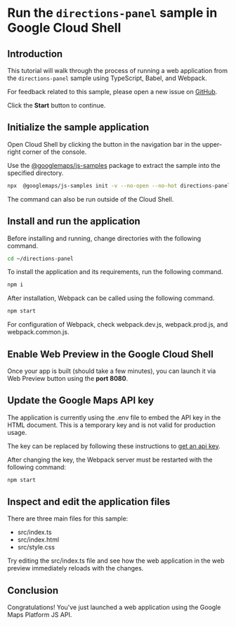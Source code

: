 # Run the `directions-panel` sample in Google Cloud Shell

<walkthrough-tutorial-duration duration="10"/>

## Introduction

This tutorial will walk through the process of running a web application from
the `directions-panel` sample using TypeScript, Babel, and Webpack.

For feedback related to this sample, please open a new issue on
[GitHub](https://github.com/googlemaps/js-samples/issues).

Click the **Start** button to continue.

## Initialize the sample application

Open Cloud Shell by clicking the
<walkthrough-cloud-shell-icon></walkthrough-cloud-shell-icon> button in the
navigation bar in the upper-right corner of the console.

Use the [@googlemaps/js-samples](https://www.npmjs.com/package/@googlemaps/js-samples) package to
extract the sample into the specified directory.

```bash
npx  @googlemaps/js-samples init -v --no-open --no-hot directions-panel ~/directions-panel
```

The command can also be run outside of the Cloud Shell.

## Install and run the application

Before installing and running, change directories with the following command.

```bash
cd ~/directions-panel
```

To install the application and its requirements, run the following command.

```bash
npm i
```

After installation, Webpack can be called using the following command.

```bash
npm start
```

For configuration of Webpack, check
<walkthrough-editor-open-file filePath="directions-panel/webpack.dev.js">webpack.dev.js</walkthrough-editor-open-file>,
<walkthrough-editor-open-file filePath="directions-panel/webpack.prod.js">webpack.prod.js</walkthrough-editor-open-file>,
and
<walkthrough-editor-open-file filePath="directions-panel/webpack.common.js">webpack.common.js</walkthrough-editor-open-file>.

## Enable Web Preview in the Google Cloud Shell

Once your app is built (should take a few minutes), you can launch it via
<walkthrough-spotlight-pointer target="cloudshell" spotlightId="devshell-web-preview-button">Web
Preview button</walkthrough-spotlight-pointer> using the **port 8080**.

## Update the Google Maps API key

The application is currently using the
<walkthrough-editor-open-file filePath="directions-panel/.env">.env</walkthrough-editor-open-file>
file to embed the API key in the HTML document. This is a temporary key and is
not valid for production usage.

The key can be replaced by following these instructions to
[get an api key](https://developers.google.com/maps/documentation/javascript/get-api-key).

After changing the key, the Webpack server must be restarted with the following
command:

```bash
npm start
```

## Inspect and edit the application files

There are three main files for this sample:

*   <walkthrough-editor-open-file filePath="directions-panel/src/index.ts">src/index.ts</walkthrough-editor-open-file>
*   <walkthrough-editor-open-file filePath="directions-panel/src/index.html">src/index.html</walkthrough-editor-open-file>
*   <walkthrough-editor-open-file filePath="directions-panel/src/style.css">src/style.css</walkthrough-editor-open-file>

Try editing the <walkthrough-editor-open-file filePath="directions-panel/src/index.ts">src/index.ts</walkthrough-editor-open-file> file and see how the web application in the web preview immediately reloads with the changes.

## Conclusion

<walkthrough-conclusion-trophy></walkthrough-conclusion-trophy>

Congratulations! You've just launched a web application using the Google Maps
Platform JS API.
